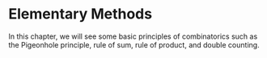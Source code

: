 # Elementary Methods

In this chapter, we will see some basic principles of combinatorics such as the Pigeonhole principle, rule of sum, rule of product, and double counting. 

